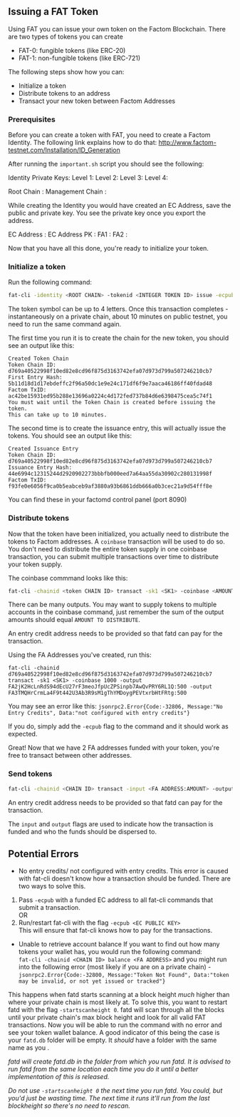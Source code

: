## Issuing a FAT Token

Using FAT you can issue your own token on the Factom Blockchain. There are two types of tokens you can create
* FAT-0: fungible tokens (like ERC-20)
* FAT-1: non-fungible tokens (like ERC-721)

The following steps show how you can:
* Initialize a token
* Distribute tokens to an address
* Transact your new token between Factom Addresses

### Prerequisites

Before you can create a token with FAT, you need to create a Factom Identity. The following link explains how to do that: http://www.factom-testnet.com/Installation/ID_Generation

After running the `important.sh` script you should see the following:

Identity Private Keys:
Level 1: <SK1>
Level 2: <SK2>
Level 3: <SK3>
Level 4: <SK4>

Root Chain          : <ROOT CHAIN>
Management Chain    : <MANAGEMENT CHAIN>

While creating the Identity you would have created an EC Address, save the public and private key. You see the private key once you export the address. 

EC Address      : <EC PUBLIC>
EC Address PK   : <EC PRIVATE KEY>
FA1             : <FA1>
FA2             : <FA2>

Now that you have all this done, you're ready to initialize your token.

### Initialize a token

Run the following command:
```bash
fat-cli -identity <ROOT CHAIN> -tokenid <INTEGER TOKEN ID> issue -ecpub <EC Public> -name <STRING TOKEN NAME> -sk1 <SK1> -supply <INTEGER MAX TOKEN SUPPLY> -symbol <STRING TOKEN SYMBOL> -type <"FAT-0" | "FAT-1>
```

The token symbol can be up to 4 letters.
Once this transaction completes - instantaneously on a private chain, about 10 minutes on public testnet, you need to run the same command again. 

The first time you run it is to create the chain for the new token, you should see an output like this:
```
Created Token Chain
Token Chain ID:  d769a40522998f10ed82e8cd96f875d3163742efa07d973d799a507246210cb7
First Entry Hash:  5b11d18d1d17ebdeffc2f96a50dc1e9e24c171df6f9e7aaca46186ff40fdad48
Factom TxID:  ac42be15931ed95b288e13696a0224c4d172fed737b84d6e6398475cea5c74f1
You must wait until the Token Chain is created before issuing the token.
This can take up to 10 minutes.
```

The second time is to create the issuance entry, this will actually issue the tokens. You should see an output like this:
```
Created Issuance Entry
Token Chain ID:  d769a40522998f10ed82e8cd96f875d3163742efa07d973d799a507246210cb7
Issuance Entry Hash:  44e6994c12315244d2920902273bbbfb000eed7a64aa55da30902c280131998f
Factom TxID:  f93fe0e6056f9ca0b5eabceb9af3880a93b6861ddb666a0b3cec21a9d54fff8e
```

You can find these in your factomd control panel (port 8090)

### Distribute tokens

Now that the token have been initialized, you actually need to distribute the tokens to Factom addresses. A `coinbase` transaction will be used to do so. You don't need to distribute the entire token supply in one coinbase transaction, you can submit multiple transactions over time to distribute your token supply.

The coinbase commmand looks like this:
```bash
fat-cli -chainid <token CHAIN ID> transact -sk1 <SK1> -coinbase <AMOUNT TO DISTRIBUTE> -output <FA1:AMOUNT> ... -ecpub <EC PUBLIC KEY>
```

There can be many outputs. You may want to supply tokens to multiple accounts in the coinbase command, just remember the sum of the output amounts should equal `AMOUNT TO DISTRIBUTE`.

An entry credit address needs to be provided so that fatd can pay for the transaction. 

Using the FA Addresses you've created, run this:

```
fat-cli -chainid d769a40522998f10ed82e8cd96f875d3163742efa07d973d799a507246210cb7 transact -sk1 <SK1> -coinbase 1000 -output FA2jK2HcLnRdS94dEcU27rF3meoJfpUcZPSinpb7AwQvPRY6RL1Q:500 -output FA3TMQHrCrmLa4F9t442U3Ab3R9sM1gThYMDoygPEVtxrbHtFRtg:500
```

You may see an error like this: `jsonrpc2.Error{Code:-32806, Message:"No Entry Credits", Data:"not configured with entry credits"}`

If you do, simply add the `-ecpub` flag to the command and it should work as expected.

Great! Now that we have 2 FA addresses funded with your token, you're free to transact between other addresses.

### Send tokens

```bash
fat-cli -chainid <CHAIN ID> transact -input <FA ADDRESS:AMOUNT> -output <FA ADDRESS:AMOUNT> -ecpub <EC PUBLIC KEY>
```

An entry credit address needs to be provided so that fatd can pay for the transaction. 

The `input` and `output` flags are used to indicate how the transaction is funded and who the funds should be dispersed to.


## Potential Errors

* No entry credits/ not configured with entry credits.
This error is caused with fat-cli doesn't know how a transaction should be funded. There are two ways to solve this.<br>
1. Pass `-ecpub` with a funded EC address to all fat-cli commands that submit a transaction. <br>
OR <br>
2. Run/restart fat-cli with the flag `-ecpub <EC PUBLIC KEY>` <br>
This will ensure that fat-cli knows how to pay for the transactions.

* Unable to retrieve account balance 
If you want to find out how many tokens your wallet has, you would run the following command: <br>
`fat-cli -chainid <CHAIN ID> balance <FA ADDRESS>` and you might run into the following error (most likely if you are on a private chain) - <br> 
`jsonrpc2.Error{Code:-32800, Message:"Token Not Found", Data:"token may be invalid, or not yet issued or tracked"}`

This happens when fatd starts scanning at a block height *much* higher than where your private chain is most likely at. To solve this, you want to restart fatd with the flag `-startscanheight 0`. fatd will scan through all the blocks until your private chain's max block height and look for all valid FAT transactions. Now you will be able to run the command with no error and see your token wallet balance. A good indicator of this being the case is your `fatd.db` folder will be empty. It *should* have a folder with the same name as you <CHAIN ID>.

*fatd will create fatd.db in the folder from which you run fatd. It is advised to run fatd from the same location each time you do it until a better implementation of this is released.*

*Do not use `-startscanheight 0` the next time you run fatd. You could, but you'd just be wasting time. The next time it runs it'll run from the last blockheight so there's no need to rescan.*
